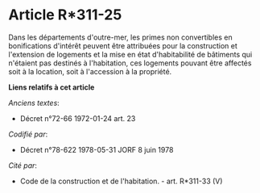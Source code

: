# Article R*311-25

Dans les départements d'outre-mer, les primes non convertibles en bonifications d'intérêt peuvent être attribuées pour la
construction et l'extension de logements et la mise en état d'habitabilité de bâtiments qui n'étaient pas destinés à
l'habitation, ces logements pouvant être affectés soit à la location, soit à l'accession à la propriété.

**Liens relatifs à cet article**

_Anciens textes_:

  - Décret n°72-66 1972-01-24 art. 23

_Codifié par_:

  - Décret n°78-622 1978-05-31 JORF 8 juin 1978

_Cité par_:

  - Code de la construction et de l'habitation. - art. R*311-33 (V)
